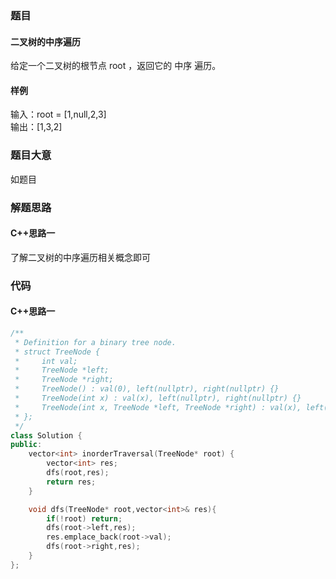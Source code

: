### 题目
#### 二叉树的中序遍历
给定一个二叉树的根节点 root ，返回它的 中序 遍历。
#### 样例
输入：root = [1,null,2,3]  
输出：[1,3,2]
### 题目大意
如题目
### 解题思路
#### C++思路一
了解二叉树的中序遍历相关概念即可
### 代码
#### C++思路一
```C++
/**
 * Definition for a binary tree node.
 * struct TreeNode {
 *     int val;
 *     TreeNode *left;
 *     TreeNode *right;
 *     TreeNode() : val(0), left(nullptr), right(nullptr) {}
 *     TreeNode(int x) : val(x), left(nullptr), right(nullptr) {}
 *     TreeNode(int x, TreeNode *left, TreeNode *right) : val(x), left(left), right(right) {}
 * };
 */
class Solution {
public:
    vector<int> inorderTraversal(TreeNode* root) {
        vector<int> res;
        dfs(root,res);
        return res;
    }

    void dfs(TreeNode* root,vector<int>& res){
        if(!root) return;
        dfs(root->left,res);
        res.emplace_back(root->val);
        dfs(root->right,res);
    }
};
```